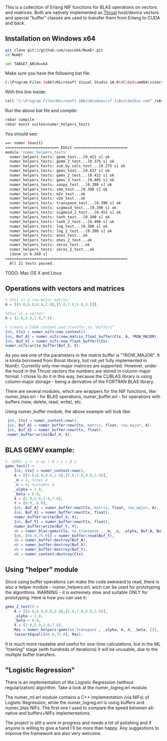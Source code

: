 
This is a collection of Erlang NIF functions for BLAS operations on vectors and matrices. Both are natively implemented as [Thrust](http://thrust.github.io/) host/device vectors and special "buffer" classes are used to transfer them from Erlang to CUDA and back. 

Installation on Windows x64
---------------------------

``` bash
git clone git://github.com/vascokk/NumEr.git
cd NumEr

set TARGET_ARCH=x64
```

Make sure you have the following bat file:

``` bash
C:\Program Files (x86)\Microsoft Visual Studio 10.0\VC\bin\amd64\vcvars64.bat
```

With this line inside: 

``` bash
call "C:\Program Files\Microsoft SDKs\Windows\v7.1\Bin\SetEnv.cmd" /x64
```

Run the above bat file and compile:

``` bash
rebar compile
rebar eunit suites=numer_helpers_tests
```

You should see:

``` bash
==> numer (eunit)
======================== EUnit ========================
module 'numer_helpers_tests'
  numer_helpers_tests: gemm_test...[0.421 s] ok
  numer_helpers_tests: gemm_2_test...[0.375 s] ok
  numer_helpers_tests: sum_by_cols_test...[0.375 s] ok
  numer_helpers_tests: gemv_test...[0.437 s] ok
  numer_helpers_tests: gemv_2_test...[0.421 s] ok
  numer_helpers_tests: gemv_3_test...[0.405 s] ok
  numer_helpers_tests: saxpy_test...[0.390 s] ok
  numer_helpers_tests: smm_test...[0.390 s] ok
  numer_helpers_tests: m2v_test...ok
  numer_helpers_tests: v2m_test...ok
  numer_helpers_tests: transpose_test...[0.390 s] ok
  numer_helpers_tests: sigmoid_test...[0.390 s] ok
  numer_helpers_tests: sigmoid_2_test...[0.453 s] ok
  numer_helpers_tests: tanh_test...[0.390 s] ok
  numer_helpers_tests: tanh_2_test...[0.406 s] ok
  numer_helpers_tests: log_test...[0.390 s] ok
  numer_helpers_tests: log_2_test...[0.390 s] ok
  numer_helpers_tests: ones_test...ok
  numer_helpers_tests: ones_2_test...ok
  numer_helpers_tests: zeros_test...ok
  numer_helpers_tests: zeros_2_test...ok
  [done in 6.349 s]
=======================================================
  All 21 tests passed.
```

TODO: Mac OS X and Linux

Operations with vectors and matrices
------------------------------

``` erlang
% this is a row-major matrix:
A = [[4.0,6.0,8.0,2.0],[5.0,7.0,9.0,3.0]].

%this is a vector:
X = [2.0,5.0,1.0,7.0].

% create a CUDA context and transfer to "buffers"
{ok, Ctx} = numer_nifs:new_context().
{ok, Buf_A} = numer_nifs:new_matrix_float_buffer(Ctx, A, ?ROW_MAJOR).
{ok, Buf_X} = numer_nifs:new_float_buffer(Ctx).
numer_nifs:write_buffer(Buf_X, X).
```
As you see one of the parameters in the matrix buffer is "?ROW_MAJOR". It is kinda borrowed from Boost library, but not yet fully implemented in NumEr. Currently only row-major matrices are supported. However, under the hood in the Thrust vectors the numbers are stored in column-major format. I chose to do it in this way, because the CUBLAS library is using column-major storage - being a derivative of the FORTRAN BLAS library.

There are several modules, which are wrappers for the NIF functions, like: numer\_blas.erl - for BLAS operations, numer\_buffer.erl - for operations with buffers (new, delete, read, write), etc.

Using numer\_buffer module, the above example will look like:

``` erlang
 {ok, Ctx} = numer_context:new().
 {ok, Buf_A} = numer_buffer:new(Ctx, matrix, float, row_major, A).
 {ok, Buf_X} = numer_buffer:new(Ctx, float).
 numer_buffer:write(Buf_X, X).
``` 

BLAS GEMV example:
------------------

``` erlang
%  GEMV: y <- α op ( A ) x + β y
gemv_test()->
    {ok, Ctx} = numer_context:new(),
    A = [[4.0,6.0,8.0,2.0],[5.0,7.0,9.0,3.0]],
    _m = 2, %rows A
    _n = 4, %columns A
    _alpha = 1.0,
    _beta = 0.0,
    X = [2.0,5.0,1.0,7.0],
    Y = [0.0, 0.0], 
    {ok, Buf_A} = numer_buffer:new(Ctx, matrix, float, row_major, A),
    {ok, Buf_X} = numer_buffer:new(Ctx, float),
    numer_buffer:write(Buf_X, X),
    {ok, Buf_Y} = numer_buffer:new(Ctx, float),
    numer_buffer:write(Buf_Y, Y),
    ok = numer_blas:gemv(Ctx, no_transpose , _m, _n, _alpha, Buf_A, Buf_X, _beta, Buf_Y),
    {ok, [60.0,75.0]} = numer_buffer:read(Buf_Y),
    ok = numer_buffer:destroy(Buf_A),
    ok = numer_buffer:destroy(Buf_X),
    ok = numer_buffer:destroy(Buf_Y),
    ok = numer_context:destroy(Ctx).
```

Using "helper" module
----------------------

Since using buffer operations can make the code awkward to read, there is also a helper module - numer\_helpers.erl, wich can be used for prototyping the algorithms. WARNING - it is extremely slow and suitable ONLY for prototyping. Here is how you can use it:

``` erlang
gemv_2_test()->
    A = [[4.0,6.0,8.0,2.0],[5.0,7.0,9.0,3.0]],
    _alpha = 1.0,
    _beta = 0.0,
    X = [2.0,5.0,1.0,7.0],
    Res = numer_helpers:gemv(no_transpose , _alpha, A, X, _beta, []),
    ?assertEqual([60.0,75.0], Res).
```

It is much more readable and useful for one-time calculations, but in the ML "training" stage (with hundreds of iterations) it will be unusable, due to the multiple buffer transfers. 

"Logistic Regression"
---------------------

There is an implementation of the Logistic Regression (without regularization) algorithm. Take a look at the numer\_logreg.erl module.

The numer\_ml.erl module contains a C++ implementation (via NIFs) of Logistic Regression, while the numer\_logreg.erl is using buffers and numer_blas NIFs. The first one I used to compare the speed between all-native and buffers+NIFs implementations.

The project is still a work in progress and needs a lot of polishing and if anyone is willing to give a hand I'll be more than happy. Any suggestions to improve the framework are also very welcome.
